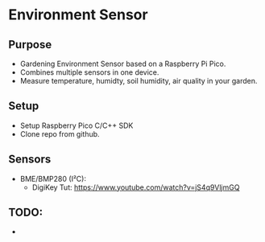 # Environment Sensor

## Purpose
- Gardening Environment Sensor based on a Raspberry Pi Pico.
- Combines multiple sensors in one device.
- Measure temperature, humidty, soil humidity, air quality in your garden.

## Setup
- Setup Raspberry Pico C/C++ SDK
- Clone repo from github.

## Sensors

- BME/BMP280 (I²C):
    - DigiKey Tut: https://www.youtube.com/watch?v=jS4q9VljmGQ




## TODO:
- 



